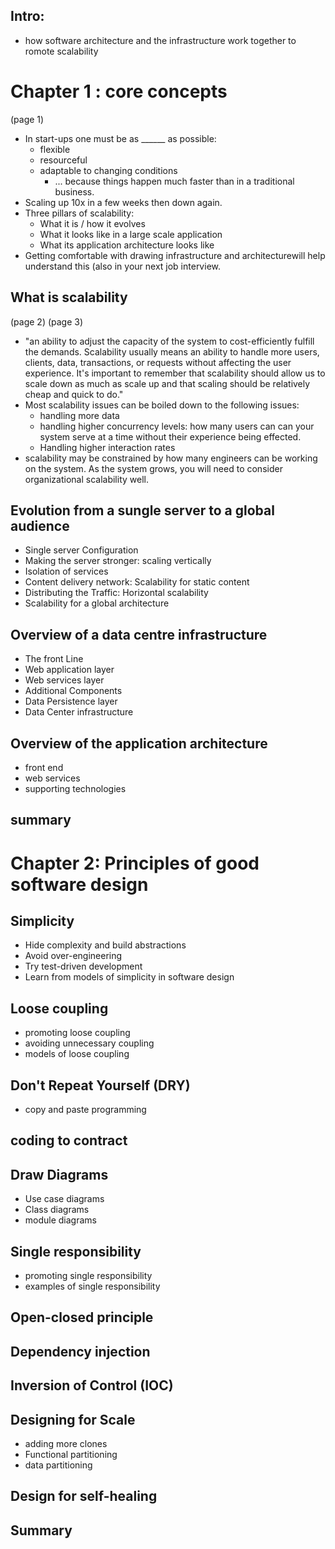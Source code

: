 ## Intro:
- how software architecture and the infrastructure work together to romote scalability
# Chapter 1 : core concepts
(page 1)
- In start-ups one must be as ______ as possible:
  - flexible
  - resourceful
  - adaptable to changing conditions
    - ... because things happen much faster than in a traditional business.
- Scaling up 10x in a few weeks then down again.
- Three pillars of scalability:
  - What it is / how it evolves
  - What it looks like in a large scale application
  - What its application architecture looks like
- Getting comfortable with drawing infrastructure and architecturewill help understand this (also in your next job interview.
## What is scalability 
(page 2)
(page 3)
- "an ability to adjust the capacity of the system to cost-efficiently fulfill the demands. Scalability usually means an ability to handle more users, clients, data, transactions, or requests without affecting the user experience. It's important to remember that scalability should allow us to scale down as much as scale up and that scaling should be relatively cheap and quick to do."
- Most scalability issues can be boiled down to the following issues:
  - handling more data
  - handling higher concurrency levels: how many users can can your system serve at a time without their experience being effected.
  - Handling higher interaction rates
- scalability may be constrained by how many engineers can be working on the system. As the system grows, you will need to consider organizational scalability well.
## Evolution from a sungle server to a global audience
- Single server Configuration
- Making the server stronger: scaling vertically
- Isolation of services
- Content delivery network: Scalability for static content
- Distributing the Traffic: Horizontal scalability
- Scalability for a global architecture
## Overview of a data centre infrastructure
- The front Line
- Web application layer
- Web services layer
- Additional Components
- Data Persistence layer
- Data Center infrastructure
## Overview of the application architecture
- front end
- web services
- supporting technologies
## summary
# Chapter 2: Principles of good software design
## Simplicity
- Hide complexity and build abstractions
- Avoid over-engineering
- Try test-driven development
- Learn from models of simplicity in software design
## Loose coupling
- promoting loose coupling
- avoiding unnecessary coupling
- models of loose coupling
## Don't Repeat Yourself (DRY)
- copy and paste programming
## coding to contract
## Draw Diagrams
- Use case diagrams
- Class diagrams
- module diagrams
## Single responsibility
- promoting single responsibility
- examples of single responsibility
## Open-closed principle
## Dependency injection
## Inversion of Control (IOC)
## Designing for Scale
  - adding more clones
  - Functional partitioning
  - data partitioning
## Design for self-healing
## Summary
